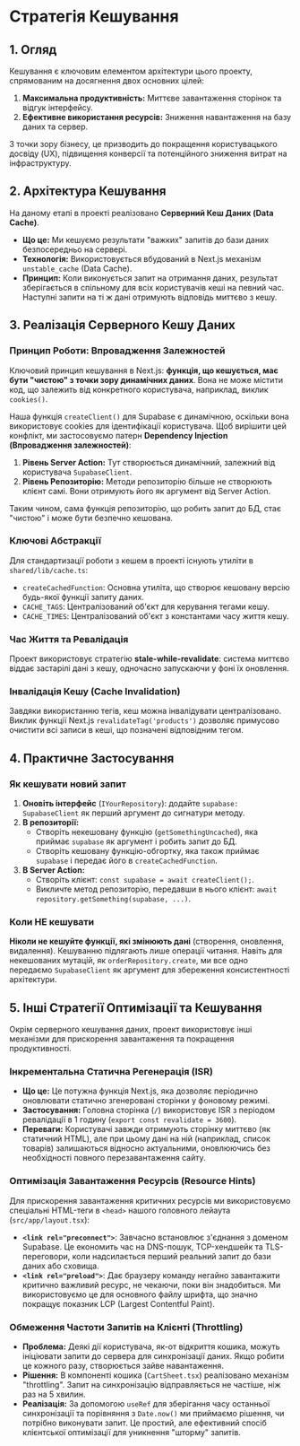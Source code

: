 # Стратегія Кешування

## 1. Огляд

Кешування є ключовим елементом архітектури цього проекту, спрямованим на досягнення двох основних цілей:
1.  **Максимальна продуктивність:** Миттєве завантаження сторінок та відгук інтерфейсу.
2.  **Ефективне використання ресурсів:** Зниження навантаження на базу даних та сервер.

З точки зору бізнесу, це призводить до покращення користувацького досвіду (UX), підвищення конверсії та потенційного зниження витрат на інфраструктуру.

## 2. Архітектура Кешування

На даному етапі в проекті реалізовано **Серверний Кеш Даних (Data Cache)**.

-   **Що це:** Ми кешуємо результати "важких" запитів до бази даних безпосередньо на сервері.
-   **Технологія:** Використовується вбудований в Next.js механізм `unstable_cache` (Data Cache).
-   **Принцип:** Коли виконується запит на отримання даних, результат зберігається в спільному для всіх користувачів кеші на певний час. Наступні запити на ті ж дані отримують відповідь миттєво з кешу.

## 3. Реалізація Серверного Кешу Даних

### Принцип Роботи: Впровадження Залежностей

Ключовий принцип кешування в Next.js: **функція, що кешується, має бути "чистою" з точки зору динамічних даних**. Вона не може містити код, що залежить від конкретного користувача, наприклад, виклик `cookies()`.

Наша функція `createClient()` для Supabase є динамічною, оскільки вона використовує cookies для ідентифікації користувача. Щоб вирішити цей конфлікт, ми застосовуємо патерн **Dependency Injection (Впровадження залежностей)**:

1.  **Рівень Server Action:** Тут створюється динамічний, залежний від користувача `SupabaseClient`.
2.  **Рівень Репозиторію:** Методи репозиторію більше не створюють клієнт самі. Вони отримують його як аргумент від Server Action.

Таким чином, сама функція репозиторію, що робить запит до БД, стає "чистою" і може бути безпечно кешована.

### Ключові Абстракції

Для стандартизації роботи з кешем в проекті існують утиліти в `shared/lib/cache.ts`:

-   `createCachedFunction`: Основна утиліта, що створює кешовану версію будь-якої функції запиту даних.
-   `CACHE_TAGS`: Централізований об'єкт для керування тегами кешу.
-   `CACHE_TIMES`: Централізований об'єкт з константами часу життя кешу.

### Час Життя та Ревалідація

Проект використовує стратегію **stale-while-revalidate**: система миттєво віддає застарілі дані з кешу, одночасно запускаючи у фоні їх оновлення.

### Інвалідація Кешу (Cache Invalidation)

Завдяки використанню тегів, кеш можна інвалідувати централізовано. Виклик функції Next.js `revalidateTag('products')` дозволяє примусово очистити всі записи в кеші, що позначені відповідним тегом.

## 4. Практичне Застосування

### Як кешувати новий запит

1.  **Оновіть інтерфейс** (`IYourRepository`): додайте `supabase: SupabaseClient` як перший аргумент до сигнатури методу.
2.  **В репозиторії:**
    -   Створіть некешовану функцію (`getSomethingUncached`), яка приймає `supabase` як аргумент і робить запит до БД.
    -   Створіть кешовану функцію-обгортку, яка також приймає `supabase` і передає його в `createCachedFunction`.
3.  **В Server Action:**
    -   Створіть клієнт: `const supabase = await createClient();`.
    -   Викличте метод репозиторію, передавши в нього клієнт: `await repository.getSomething(supabase, ...)`. 

### Коли НЕ кешувати

**Ніколи не кешуйте функції, які змінюють дані** (створення, оновлення, видалення). Кешуванню підлягають лише операції читання. Навіть для некешованих мутацій, як `orderRepository.create`, ми все одно передаємо `SupabaseClient` як аргумент для збереження консистентності архітектури.

## 5. Інші Стратегії Оптимізації та Кешування

Окрім серверного кешування даних, проект використовує інші механізми для прискорення завантаження та покращення продуктивності.

### Інкрементальна Статична Регенерація (ISR)

-   **Що це:** Це потужна функція Next.js, яка дозволяє періодично оновлювати статично згенеровані сторінки у фоновому режимі.
-   **Застосування:** Головна сторінка (`/`) використовує ISR з періодом ревалідації в 1 годину (`export const revalidate = 3600`).
-   **Переваги:** Користувачі завжди отримують сторінку миттєво (як статичний HTML), але при цьому дані на ній (наприклад, список товарів) залишаються відносно актуальними, оновлюючись без необхідності повного перезавантаження сайту.

### Оптимізація Завантаження Ресурсів (Resource Hints)

Для прискорення завантаження критичних ресурсів ми використовуємо спеціальні HTML-теги в `<head>` нашого головного лейаута (`src/app/layout.tsx`):

-   **`<link rel="preconnect">`**: Завчасно встановлює з'єднання з доменом Supabase. Це економить час на DNS-пошук, TCP-хендшейк та TLS-переговори, коли надсилається перший реальний запит до бази даних або сховища.
-   **`<link rel="preload">`**: Дає браузеру команду негайно завантажити критично важливий ресурс, не чекаючи, поки він знадобиться. Ми використовуємо це для основного файлу шрифта, що значно покращує показник LCP (Largest Contentful Paint).

### Обмеження Частоти Запитів на Клієнті (Throttling)

-   **Проблема:** Деякі дії користувача, як-от відкриття кошика, можуть ініціювати запити до сервера для синхронізації даних. Якщо робити це кожного разу, створюється зайве навантаження.
-   **Рішення:** В компоненті кошика (`CartSheet.tsx`) реалізовано механізм "throttling". Запит на синхронізацію відправляється не частіше, ніж раз на 5 хвилин.
-   **Реалізація:** За допомогою `useRef` для зберігання часу останньої синхронізації та порівняння з `Date.now()` ми приймаємо рішення, чи потрібно виконувати запит. Це простий, але ефективний спосіб клієнтської оптимізації для уникнення "шторму" запитів.
